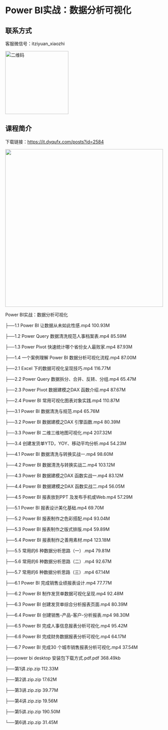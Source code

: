 # Power BI实战：数据分析可视化

## 联系方式

客服微信号：itziyuan_xiaozhi

<img src="https://ziyuanyun.oss-cn-guangzhou.aliyuncs.com/common/20240614073449/666b82192834a.jpg" width="200" height="200" alt="二维码">

## 课程简介

下载链接：https://it.dyqufx.com/posts?id=2584

<img src="https://ziyuanyun.oss-cn-guangzhou.aliyuncs.com/yun/20240515184122/664491523d2ba.jpg" width="500" alt="">

  Power BI实战：数据分析可视化

 

 ├──1.1 Power BI 让数据从未如此性感.mp4 100.93M

 ├──1.2 Power Query 数据清洗规范人事档案表.mp4 85.59M

 ├──1.3 Power Pivot 快速统计哪个省份女人最败家.mp4 87.93M

 ├──1.4 一个案例理解 Power BI 数据分析可视化流程.mp4 87.00M

 ├──2.1 Excel 下的数据可视化呈现技巧.mp4 116.77M

 ├──2.2 Power Query 数据拆分、合并、反转、分组.mp4 65.47M

 ├──2.3 Power Pivot 数据建模之DAX 函数介绍.mp4 87.67M

 ├──2.4 Power BI 常用可视化图表对象实践.mp4 110.87M

 ├──3.1 Power BI 数据清洗与规范.mp4 65.76M

 ├──3.2 Power BI 数据建模之DAX 引擎函数.mp4 80.39M

 ├──3.3 Power BI 二维三维地图可视化.mp4 207.32M

 ├──3.4 创建发货单YTD，YOY、移动平均分析.mp4 54.23M

 ├──4.1 Power BI 数据清洗与转换实战一.mp4 98.60M

 ├──4.2 Power BI 数据清洗与转换实战二.mp4 103.12M

 ├──4.3 Power BI 数据建模之DAX 函数实战一.mp4 83.12M

 ├──4.4 Power BI 数据建模之DAX 函数实战二.mp4 56.05M

 ├──4.5 Power BI 报表放到PPT 及发布手机或Web.mp4 57.29M

 ├──5.1 Power BI 报表设计美化基础.mp4 69.70M

 ├──5.2 Power BI 报表制作之色彩搭配.mp4 93.04M

 ├──5.3 Power BI 报表制作之版式排版.mp4 59.89M

 ├──5.4 Power BI 报表制作之善用素材.mp4 123.18M

 ├──5.5 常用的6 种数据分析思路（一）.mp4 79.81M

 ├──5.6 常用的6 种数据分析思路（二）.mp4 92.67M

 ├──5.7 常用的6 种数据分析思路（三）.mp4 67.14M

 ├──6.1 Power BI 完成销售业绩报表设计.mp4 77.77M

 ├──6.2 Power BI 制作发货单数据可视化呈现.mp4 92.48M

 ├──6.3 Power BI 创建发货单综合分析报表页面.mp4 80.39M

 ├──6.4 Power BI 创建销售-产品-客户-分析报表.mp4 98.30M

 ├──6.5 Power BI 完成人事信息报表分析可视化.mp4 95.42M

 ├──6.6 Power BI 完成财务数据报表分析可视化.mp4 64.17M

 ├──6.7 Power BI 完成30 个城市销售报表分析可视化.mp4 37.54M

 ├──power bi desktop 安装包下载方式.pdf.pdf 368.49kb

 ├──第1讲.zip.zip 112.33M

 ├──第2讲.zip.zip 17.62M

 ├──第3讲.zip.zip 39.77M

 ├──第4讲.zip.zip 19.56M

 ├──第5讲.zip.zip 190.50M

 └──第6讲.zip.zip 31.45M

  